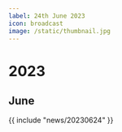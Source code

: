 ```yaml
---
label: 24th June 2023
icon: broadcast
image: /static/thumbnail.jpg
---
```


# 2023
## June

{{ include "news/20230624" }}